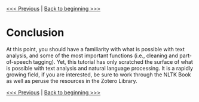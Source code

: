 [<<< Previous](make_corpus.md) | [Back to beginning >>>](../README.md)

# Conclusion

At this point, you should have a familiarity with what is possible with text analysis, and some of the most important functions (i.e., cleaning and part-of-speech tagging). Yet, this tutorial has only scratched the surface of what is possible with text analysis and natural language processing. It is a rapidly growing field, if you are interested, be sure to work through the NLTK Book as well as peruse the resources in the Zotero Library. 


[<<< Previous](make_corpus.md) | [Back to beginning >>>](../README.md)
